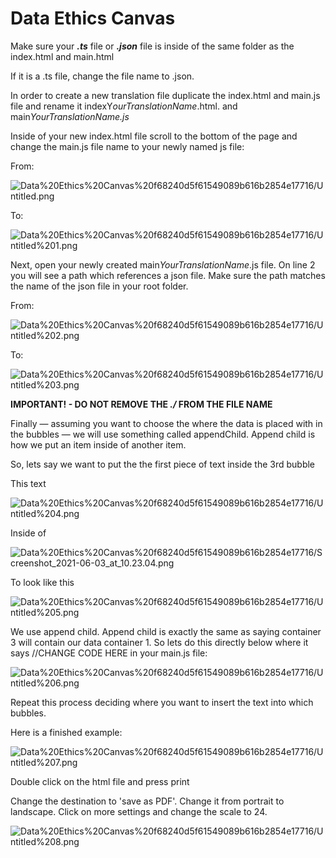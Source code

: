 # Data Ethics Canvas

Make sure your ***.ts*** file or ***.json*** file is inside of the same folder as the index.html and main.html

If it is a .ts file, change the file name to .json.

In order to create a new translation file duplicate the index.html and main.js file and rename it indexY*ourTranslationName*.html. and main*YourTranslationName.js*

Inside of your new index.html file scroll to the bottom of the page and change the main.js file name to your newly named js file:

From:

![Data%20Ethics%20Canvas%20f68240d5f61549089b616b2854e17716/Untitled.png](Data%20Ethics%20Canvas%20f68240d5f61549089b616b2854e17716/Untitled.png)

To:

![Data%20Ethics%20Canvas%20f68240d5f61549089b616b2854e17716/Untitled%201.png](Data%20Ethics%20Canvas%20f68240d5f61549089b616b2854e17716/Untitled%201.png)

Next, open your newly created main*YourTranslationName*.js file. On line 2 you will see a path which  references a json file. Make sure the path matches the name of the json file in your root folder. 

From:

![Data%20Ethics%20Canvas%20f68240d5f61549089b616b2854e17716/Untitled%202.png](Data%20Ethics%20Canvas%20f68240d5f61549089b616b2854e17716/Untitled%202.png)

To:

![Data%20Ethics%20Canvas%20f68240d5f61549089b616b2854e17716/Untitled%203.png](Data%20Ethics%20Canvas%20f68240d5f61549089b616b2854e17716/Untitled%203.png)

**IMPORTANT! - DO NOT REMOVE THE *./* FROM THE FILE NAME**

Finally — assuming you want to choose the where the data is placed with in the bubbles — we will use something called appendChild. Append child is how we put an item inside of another item.

So, lets say we want to put the the first piece of text inside the 3rd bubble

This text

![Data%20Ethics%20Canvas%20f68240d5f61549089b616b2854e17716/Untitled%204.png](Data%20Ethics%20Canvas%20f68240d5f61549089b616b2854e17716/Untitled%204.png)

Inside of 

![Data%20Ethics%20Canvas%20f68240d5f61549089b616b2854e17716/Screenshot_2021-06-03_at_10.23.04.png](Data%20Ethics%20Canvas%20f68240d5f61549089b616b2854e17716/Screenshot_2021-06-03_at_10.23.04.png)

To look like this

![Data%20Ethics%20Canvas%20f68240d5f61549089b616b2854e17716/Untitled%205.png](Data%20Ethics%20Canvas%20f68240d5f61549089b616b2854e17716/Untitled%205.png)

We use append child. Append child is exactly the same as saying container 3 will contain our data container 1. So lets do this directly below where it says //CHANGE CODE HERE  in your main.js file: 

![Data%20Ethics%20Canvas%20f68240d5f61549089b616b2854e17716/Untitled%206.png](Data%20Ethics%20Canvas%20f68240d5f61549089b616b2854e17716/Untitled%206.png)

Repeat this process deciding where you want to insert the text into which bubbles. 

Here is a finished example:

![Data%20Ethics%20Canvas%20f68240d5f61549089b616b2854e17716/Untitled%207.png](Data%20Ethics%20Canvas%20f68240d5f61549089b616b2854e17716/Untitled%207.png)

Double click on the html file and press print

Change the destination to 'save as PDF'. Change it from portrait to landscape. Click on more settings and change the scale to 24.

![Data%20Ethics%20Canvas%20f68240d5f61549089b616b2854e17716/Untitled%208.png](Data%20Ethics%20Canvas%20f68240d5f61549089b616b2854e17716/Untitled%208.png)